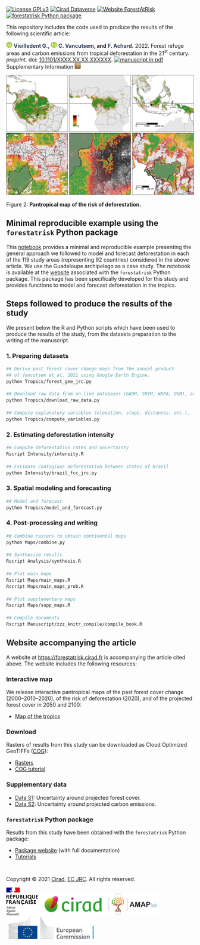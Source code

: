 
[![License
GPLv3](https://img.shields.io/badge/licence-GPLv3-8f10cb.svg)](https://www.gnu.org/licenses/gpl-3.0.html)
[![Cirad
Dataverse](https://img.shields.io/badge/DOI-10.18167/DVN1/7N2BTU-green)](https://doi.org/10.18167/DVN1/7N2BTU)
[![Website
ForestAtRisk](https://img.shields.io/badge/web-ForestAtRisk-blue)](https://forestatrisk.cirad.fr)
[![forestatrisk Python
package](https://img.shields.io/badge/python-forestatrisk-306998?logo=python&logoColor=ffd43b&color=306998)](https://ecology.ghislainv.fr/forestatrisk)

This repository includes the code used to produce the results of the
following scientific article:

<a href="https://orcid.org/0000-0002-1685-4997"><img alt="ORCID logo" src="Website/images/Logo_ORCID.png" width="16" height="16" /></a>
<a href="https://ecology.ghislainv.fr" style="text-decoration:none; color:#2C3E50;">**Vieilledent
G.,**</a>
<a href="https://orcid.org/0000-0003-3851-8588"><img alt="ORCID logo" src="Website/images/Logo_ORCID.png" width="16" height="16" /></a>
<a href="https://www.researchgate.net/profile/Christelle_Vancutsem" style="text-decoration:none; color:#2C3E50;">**C.
Vancutsem**</a>**, and**
<a href="https://www.researchgate.net/profile/Achard_Frederic" style="text-decoration:none; color:#2C3E50;">**F.
Achard.**</a> 2022. Forest refuge areas and carbon emissions from
tropical deforestation in the 21<sup>st</sup> century. *preprint*. doi:
[10.1101/XXXX.XX.XX.XXXXXX](https://doi.org/10.1101/XXXX.XX.XX.XXXXXX).
[![manuscript in
pdf](Website/images/logo-pdf.png "manuscript in pdf")](https://forestatrisk.cirad.fr/article/Vieilledent2022-preprint.pdf)
Supplementary Information
[![SI](Website/images/logo-zip.png "supplementary information")](https://forestatrisk.cirad.fr/article/Vieilledent2022-preprint-SI.pdf)

<img alt="ORCID logo" src="Manuscript/Article/figures/prob_zoom.png" />

Figure 2: **Pantropical map of the risk of deforestation.**

## Minimal reproducible example using the `forestatrisk` Python package

This
[notebook](https://ecology.ghislainv.fr/forestatrisk/notebooks/far_tropics.html)
provides a minimal and reproducible example presenting the general
approach we followed to model and forecast deforestation in each of the
119 study areas (representing 92 countries) considered in the above
article. We use the Guadeloupe archipelago as a case study. The notebook
is available at the [website](https://ecology.ghislainv.fr/forestatrisk)
associated with the `forestatrisk` Python package. This package has been
specifically developed for this study and provides functions to model
and forecast deforestation in the tropics.

## Steps followed to produce the results of the study

We present below the R and Python scripts which have been used to
produce the results of the study, from the datasets preparation to the
writing of the manuscript.

### 1. Preparing datasets

``` bash
## Derive past forest cover change maps from the annual product 
## of Vancutsem et al. 2021 using Google Earth Engine.
python Tropics/forest_gee_jrc.py

## Download raw data from on-line databases (GADM, SRTM, WDPA, OSM), and Google Drive.
python Tropics/download_raw_data.py

## Compute explanatory variables (elevation, slope, distances, etc.).
python Tropics/compute_variables.py
```

### 2. Estimating deforestation intensity

``` bash
## Compute deforestation rates and uncertainty
Rscript Intensity/intensity.R

## Estimate contagious deforestation between states of Brazil
python Intensity/brazil_fcc_jrc.py
```

### 3. Spatial modeling and forecasting

``` bash
## Model and forecast
python Tropics/model_and_forecast.py
```

### 4. Post-processing and writing

``` bash
## Combine rasters to obtain continental maps
python Maps/combine.py

## Synthesize results
Rscript Analysis/synthesis.R

## Plot main maps
Rscript Maps/main_maps.R
Rscript Maps/main_maps_prob.R

## Plot supplementary maps
Rscript Maps/supp_maps.R

## Compile documents
Rscript Manuscript/zzz_knitr_compile/compile_book.R
```

## Website accompanying the article

A website at <https://forestatrisk.cirad.fr> is accompanying the article
cited above. The website includes the following resources:

### Interactive map

We release interactive pantropical maps of the past forest cover change
(2000–2010–2020), of the risk of deforestation (2020), and of the
projected forest cover in 2050 and 2100:

-   [Map of the tropics](https://forestatrisk.cirad.fr/maps.html)

### Download

Rasters of results from this study can be downloaded as Cloud Optimized
GeoTIFFs ([COG](https://www.cogeo.org/)):

-   [Rasters](https://forestatrisk.cirad.fr/rasters.html)
-   [COG tutorial](https://forestatrisk.cirad.fr/notebooks/cog.html)

### Supplementary data

-   [Data S1](https://forestatrisk.cirad.fr/data-s.html): Uncertainty
    around projected forest cover.
-   [Data S2](https://forestatrisk.cirad.fr/data-s.html): Uncertainty
    around projected carbon emissions.

### `forestatrisk` Python package

Results from this study have been obtained with the `forestatrisk`
Python package:

-   [Package website](https://ecology.ghislainv.fr/forestatrisk/) (with
    full documentation)
-   [Tutorials](https://ecology.ghislainv.fr/forestatrisk/articles.html)

<span style="display: block; height: 15px;"></span>
<p>
Copyright © 2021 <a href="https://www.cirad.fr/en/">Cirad</a>,
<a href="https://ec.europa.eu/jrc/en">EC JRC</a>. All rights reserved.
</p>

<a href="https://www.cirad.fr/en/"><img alt="RF" src="Website/images/Logo_RF.jpg" height="75"></a>
<a href="https://www.cirad.fr/en/"><img alt="Cirad" src="Website/images/Logo_Cirad.jpg" height="60"></a>
<a href="https://amap.cirad.fr"><img alt="AMAP" src="Website/images/Logo_AMAP.jpg" height="60"></a>
<a href="https://ec.europa.eu/jrc/en"><img alt="Cirad" src="Website/images/Logo_JRC.png" height="60"></a>

<!-- End of file -->
